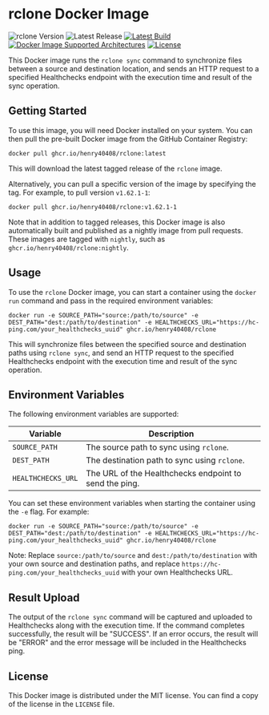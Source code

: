 # rclone Docker Image

![rclone Version](https://img.shields.io/badge/rclone-v1.62.1-blue)
![Latest Release](https://img.shields.io/github/v/release/henry40408/rclone?label=Latest%20Release)
[![Latest Build](https://img.shields.io/github/actions/workflow/status/henry40408/rclone/build.yml?branch=main&label=build&logo=docker&logoColor=white)](https://github.com/henry40408/rclone/actions/workflows/build-docker-image.yml)
[![Docker Image Supported Architectures](https://img.shields.io/badge/arch-amd64%20%7C%20arm64-blue?logo=docker&logoColor=white)](https://hub.docker.com/r/myusername/rclone)
[![License](https://img.shields.io/github/license/henry40408/rclone)](https://github.com/henry40408/rclone/blob/main/LICENSE)

This Docker image runs the `rclone sync` command to synchronize files between a source and destination location, and sends an HTTP request to a specified Healthchecks endpoint with the execution time and result of the sync operation.

## Getting Started

To use this image, you will need Docker installed on your system. You can then pull the pre-built Docker image from the GitHub Container Registry:

```
docker pull ghcr.io/henry40408/rclone:latest
```

This will download the latest tagged release of the `rclone` image.

Alternatively, you can pull a specific version of the image by specifying the tag. For example, to pull version `v1.62.1-1`:

```
docker pull ghcr.io/henry40408/rclone:v1.62.1-1
```

Note that in addition to tagged releases, this Docker image is also automatically built and published as a nightly image from pull requests. These images are tagged with `nightly`, such as `ghcr.io/henry40408/rclone:nightly`.

## Usage

To use the `rclone` Docker image, you can start a container using the `docker run` command and pass in the required environment variables:

```
docker run -e SOURCE_PATH="source:/path/to/source" -e DEST_PATH="dest:/path/to/destination" -e HEALTHCHECKS_URL="https://hc-ping.com/your_healthchecks_uuid" ghcr.io/henry40408/rclone
```

This will synchronize files between the specified source and destination paths using `rclone sync`, and send an HTTP request to the specified Healthchecks endpoint with the execution time and result of the sync operation.

## Environment Variables

The following environment variables are supported:

| Variable | Description |
| -------- | ----------- |
| `SOURCE_PATH` | The source path to sync using `rclone`. |
| `DEST_PATH` | The destination path to sync using `rclone`. |
| `HEALTHCHECKS_URL` | The URL of the Healthchecks endpoint to send the ping. |

You can set these environment variables when starting the container using the `-e` flag. For example:

```
docker run -e SOURCE_PATH="source:/path/to/source" -e DEST_PATH="dest:/path/to/destination" -e HEALTHCHECKS_URL="https://hc-ping.com/your_healthchecks_uuid" ghcr.io/henry40408/rclone
```

Note: Replace `source:/path/to/source` and `dest:/path/to/destination` with your own source and destination paths, and replace `https://hc-ping.com/your_healthchecks_uuid` with your own Healthchecks URL.

## Result Upload

The output of the `rclone sync` command will be captured and uploaded to Healthchecks along with the execution time. If the command completes successfully, the result will be "SUCCESS". If an error occurs, the result will be "ERROR" and the error message will be included in the Healthchecks ping.

## License

This Docker image is distributed under the MIT license. You can find a copy of the license in the `LICENSE` file.

